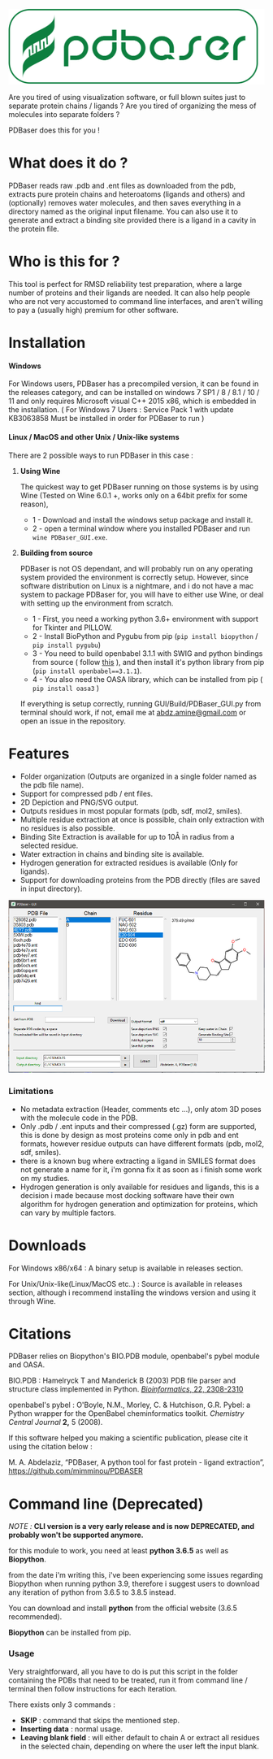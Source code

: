 ![mainicon](GUI/icon.png?raw=true)

Are you tired of using visualization software, or full blown suites just to separate protein chains / ligands ?
Are you tired of organizing the mess of molecules into separate folders ?

PDBaser does this for you !


# What does it do ?

PDBaser reads raw .pdb and .ent files as downloaded from the pdb, extracts pure protein chains and heteroatoms (ligands and others) and (optionally) removes water molecules, and then saves everything in a directory named as the original input filename.
You can also use it to generate and extract a binding site provided there is a ligand in a cavity in the protein file.

# Who is this for ?

This tool is perfect for RMSD reliability test preparation, where a large number of proteins and their ligands are needed. It can also help people who are not very accustomed to command line interfaces, and aren't willing to pay a (usually high) premium for other software.


# Installation

#### Windows

For Windows users, PDBaser has a precompiled version, it can be found in the releases category, and can be installed on windows 7 SP1 / 8 / 8.1 / 10 / 11 and only requires Microsoft visual C++ 2015 x86, which is embedded in the installation. ( For Windows 7 Users : Service Pack 1 with update KB3063858 Must be installed in order for PDBaser to run )

#### Linux / MacOS and other Unix / Unix-like systems

There are 2 possible ways to run PDBaser in this case :


1. **Using Wine**


    The quickest way to get PDBaser running on those systems is by using Wine (Tested on Wine 6.0.1 +, works only on a 64bit prefix for some reason),
    
    - 1 - Download and install the windows setup package and install it.
    - 2 - open a terminal window where you installed PDBaser and run `wine PDBaser_GUI.exe`.


2. **Building from source**


    PDBaser is not OS dependant, and will probably run on any operating system provided the environment is correctly setup. However, since software distribution on Linux is a nightmare, and i do not have a mac system to package PDBaser for, you will have to either use Wine, or deal with setting up the environment from scratch.

    - 1 - First, you need a working python 3.6+ environment with support for Tkinter and PILLOW.
    - 2 - Install BioPython and Pygubu from pip (`pip install biopython` / `pip install pygubu`)
    - 3 - You need to build openbabel 3.1.1 with SWIG and python bindings from source ( follow [this](http://openbabel.org/docs/dev/Installation/install.html) ), and then install it's python library from pip (`pip install openbabel==3.1.1`).
    - 4 - You also need the OASA library, which can be installed from pip ( `pip install oasa3` )

    If everything is setup correctly, running GUI/Build/PDBaser_GUI.py from terminal should work, if not, email me at abdz.amine@gmail.com or open an issue in the repository.

# Features

- Folder organization (Outputs are organized in a single folder named as the pdb file name).
- Support for compressed pdb / ent files.
- 2D Depiction and PNG/SVG output.
- Outputs residues in most popular formats (pdb, sdf, mol2, smiles).
- Multiple residue extraction at once is possible, chain only extraction with no residues is also possible.
- Binding Site Extraction is available for up to 10Å in radius from a selected residue.
- Water extraction in chains and binding site is available.
- Hydrogen generation for extracted residues is available (Only for ligands).
- Support for downloading proteins from the PDB directly (files are saved in input directory).

![Screenshot](GUI/pdbaser.PNG?raw=true)

### Limitations

- No metadata extraction (Header, comments etc ...), only atom 3D poses with the molecule code in the PDB.
- Only .pdb / .ent inputs and their compressed (.gz) form are supported, this is done by design as most proteins come only in pdb and ent formats, however residue outputs can have different formats (pdb, mol2, sdf, smiles).
- there is a known bug where extracting a ligand in SMILES format does not generate a name for it, i'm gonna fix it as soon as i finish some work on my studies.
- Hydrogen generation is only available for residues and ligands, this is a decision i made because most docking software have their own algorithm for hydrogen generation and optimization for proteins, which can vary by multiple factors.
  

# Downloads

For Windows x86/x64 : A binary setup is available in releases section.


For Unix/Unix-like(Linux/MacOS etc..) : Source is available in releases section, although i recommend installing the windows version and using it through Wine.


# Citations

PDBaser relies on Biopython's BIO.PDB module, openbabel's pybel module and OASA.

BIO.PDB : Hamelryck T and Manderick B (2003) PDB file parser and structure class implemented in Python. [*Bioinformatics*, 22, 2308-2310](http://dx.doi.org/10.1093/bioinformatics/btg299)

openbabel's pybel : O'Boyle, N.M., Morley, C. & Hutchison, G.R. Pybel: a Python wrapper for the OpenBabel cheminformatics toolkit. *Chemistry Central Journal* **2,** 5 (2008).



If this software helped you making a scientific publication, please cite it using the citation below :

M. A. Abdelaziz, “PDBaser, A python tool for fast protein - ligand extraction”, https://github.com/mimminou/PDBASER





# Command line (Deprecated)

*NOTE :* **CLI version is a very early release and is now DEPRECATED, and probably won't be supported anymore.**

for this module to work, you need at least **python 3.6.5** as well as **Biopython**.

from the date i'm writing this, i've been experiencing some issues regarding Biopython when running python 3.9, therefore i suggest users to download any iteration of python from 3.6.5 to 3.8.5 instead.

You can download and install **python** from the official website (3.6.5 recommended).

**Biopython** can be installed from pip.



### Usage

Very straightforward, all you have to do is put this script in the folder containing the PDBs that need to be treated, run it from command line / terminal then follow instructions for each iteration.

There exists only 3 commands :

- **SKIP** : command that skips the mentioned step.
- **Inserting data** : normal usage.
- **Leaving blank field** : will either default to chain A or extract all residues in the selected chain, depending on where the user left the input blank.

